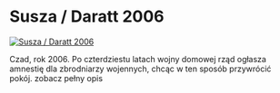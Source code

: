 Susza / Daratt 2006 
=============
[![Susza / Daratt 2006 ](http://vidos.pl/images/player.gif)](http://vidos.pl/susza-daratt-2006)

 Czad, rok 2006. Po czterdziestu latach wojny domowej rząd ogłasza amnestię dla zbrodniarzy wojennych, chcąc w ten sposób przywrócić pokój. zobacz pełny opis
